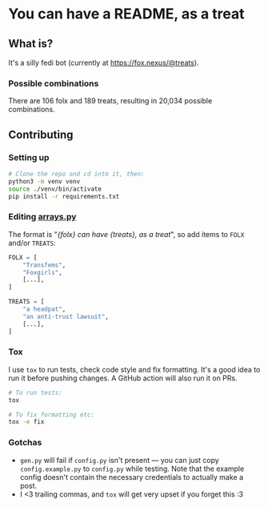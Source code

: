 # You can have a README, as a treat

## What is?
It's a silly fedi bot (currently at https://fox.nexus/@treats).

### Possible combinations
There are 106 folx and 189 treats, resulting in 20,034 possible combinations.

## Contributing
### Setting up
```bash
# Clone the repo and cd into it, then:
python3 -m venv venv
source ./venv/bin/activate
pip install -r requirements.txt
```

### Editing [arrays.py](arrays.py)
The format is "*{folx} can have {treats}, as a treat*", so add items to `FOLX` and/or `TREATS`:

```python
FOLX = [
    "Transfems",
    "Foxgirls",
    [...],
]

TREATS = [
    "a headpat",
    "an anti-trust lawsuit",
    [...],
]
```

### Tox
I use `tox` to run tests, check code style and fix formatting. It's a good idea to run it before pushing changes. A GitHub action will also run it on PRs.
```bash
# To run tests:
tox

# To fix formatting etc:
tox -e fix
```

### Gotchas
- `gen.py` will fail if `config.py` isn't present — you can just copy `config.example.py` to `config.py` while testing. Note that the example config doesn't contain the necessary credentials to actually make a post.
- I <3 trailing commas, and `tox` will get very upset if you forget this :3 
